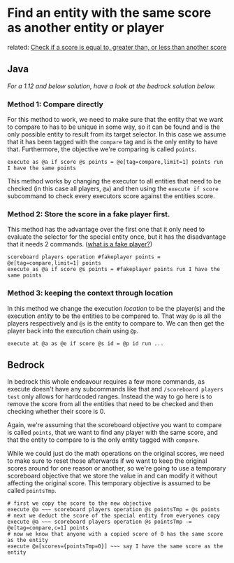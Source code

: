 # Find an entity with the same score as another entity or player

related: [Check if a score is equal to, greater than, or less than another score](/wiki/questions/scorecompare)

## Java

_For a 1.12 and below solution, have a look at the bedrock solution below._

### Method 1: Compare directly

For this method to work, we need to make sure that the entity that we want to compare to has to be unique in some way, so it can be found and is the only possible entity to result from its target selector. In this case we assume that it has been tagged with the `compare` tag and is the only entity to have that. Furthermore, the objective we're comparing is called `points`.

    execute as @a if score @s points = @e[tag=compare,limit=1] points run I have the same points

This method works by changing the executor to all entities that need to be checked (in this case all players, `@a`) and then using the `execute if score` subcommand to check every executors score against the entities score.

### Method 2: Store the score in a fake player first.

This method has the advantage over the first one that it only need to evaluate the selector for the special entity once, but it has the disadvantage that it needs 2 commands. ([what is a fake player?](/wiki/questions/fakeplayer))

    scoreboard players operation #fakeplayer points = @e[tag=compare,limit=1] points
    execute as @a if score @s points = #fakeplayer points run I have the same points

### Method 3: keeping the context through location

In this method we change the execution _location_ to be the player(s) and the execution _entity_ to be the entities to be compared to. That way `@p` is all the players respectively and `@s` is the entity to compare to. We can then get the player back into the execution chain using `@p`. 

    execute at @a as @e if score @s id = @p id run ...

## Bedrock

In bedrock this whole endeavour requires a few more commands, as execute doesn't have any subcommands like that and `/scoreboard players test` only allows for hardcoded ranges. Instead the way to go here is to remove the score from all the entities that need to be checked and then checking whether their score is 0.

Again, we're assuming that the scoreboard objective you want to compare is called `points`, that we want to find any player with the same score, and that the entity to compare to is the only entity tagged with `compare`.

While we could just do the math operations on the original scores, we need to make sure to reset those afterwards if we want to keep the original scores around for one reason or another, so we're going to use a temporary scoreboard objective that we store the value in and can modify it without affecting the original score. This temporary objective is assumed to be called `pointsTmp`.

    # first we copy the score to the new objective
    execute @a ~~~ scoreboard players operation @s pointsTmp = @s points
    # next we deduct the score of the special entity from everyones copy
    execute @a ~~~ scoreboard players operation @s pointsTmp -= @e[tag=compare,c=1] points
    # now we know that anyone with a copied score of 0 has the same score as the entity
    execute @a[scores={pointsTmp=0}] ~~~ say I have the same score as the entity